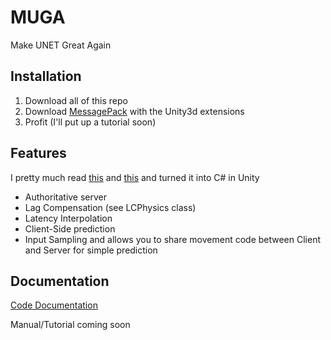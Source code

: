 ﻿# MUGA
Make UNET Great Again

## Installation
1. Download all of this repo
2. Download [MessagePack](https://github.com/neuecc/MessagePack-CSharp) with the Unity3d extensions
3. Profit (I'll put up a tutorial soon)

## Features
I pretty much read [this](https://developer.valvesoftware.com/wiki/Source_Multiplayer_Networking) and [this](https://developer.valvesoftware.com/wiki/Latency_Compensating_Methods_in_Client/Server_In-game_Protocol_Design_and_Optimization) and turned it into C# in Unity
* Authoritative server
* Lag Compensation (see LCPhysics class)
* Latency Interpolation
* Client-Side prediction
* Input Sampling and allows you to share movement code between Client and Server for simple prediction

## Documentation

[Code Documentation](https://saltyjeff.github.io/MUGA/)

Manual/Tutorial coming soon